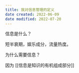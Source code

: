 ```yaml
---
title: 我对信息管理的定义
date created: 2022-06-09
date modified: 2022-07-20
---
```


信息是什么？

短半衰期，娱乐成分，流量热度。

为什么需要信息？

因为 [[信息是知识的有机组成部分]]
